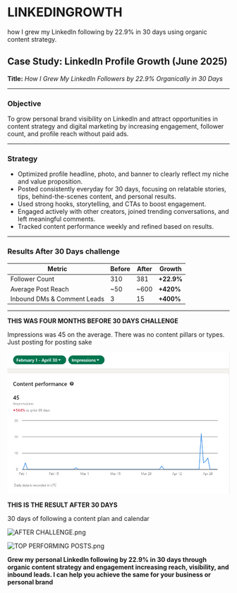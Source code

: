 # LINKEDINGROWTH
how I grew my LinkedIn following by 22.9% in 30 days using organic content strategy.
## **Case Study: LinkedIn Profile Growth (June 2025)**

**Title:** *How I Grew My LinkedIn Followers by 22.9% Organically in 30 Days*

---

### **Objective**

To grow personal brand visibility on LinkedIn and attract opportunities in content strategy and digital marketing by increasing engagement, follower count, and profile reach without paid ads.

---

### **Strategy**

- Optimized profile headline, photo, and banner to clearly reflect my niche and value proposition.
- Posted consistently everyday for 30 days, focusing on relatable stories, tips, behind-the-scenes content, and personal results.
- Used strong hooks, storytelling, and CTAs to boost engagement.
- Engaged actively with other creators, joined trending conversations, and left meaningful comments.
- Tracked content performance weekly and refined based on results.

---

### **Results After 30 Days challenge**

| Metric | Before | After | Growth |
| --- | --- | --- | --- |
| Follower Count | 310 | 381 | **+22.9%** |
| Average Post Reach | ~50 | ~600 | **+420%** |
| Inbound DMs & Comment Leads | 3 | 15 | **+400%** |

---

**THIS WAS FOUR MONTHS BEFORE 30 DAYS CHALLENGE**

Impressions was 45 on the average. There was no content pillars or types. Just posting for posting sake

![BEFORE 30 DAYS CHALLENGE.png](https://github.com/Ibukun-Oluwatosin/LINKEDINGROWTH/blob/main/BEFORE%2030%20DAYS%20CHALLENGE.png)

**THIS IS THE RESULT AFTER 30 DAYS** 

30 days of following a content plan and calendar

![AFTER CHALLENGE.png](attachment:882825f3-f09d-4750-b740-2d318db36804:AFTER_CHALLENGE.png)

![TOP PERFORMING POSTS.png](attachment:c1dce389-b204-44a7-b7b0-e4fc7553965b:TOP_PERFORMING_POSTS.png)

**Grew my personal LinkedIn following by 22.9% in 30 days through organic content strategy and engagement increasing reach, visibility, and inbound leads. I can help you achieve the same for your business or personal brand**
